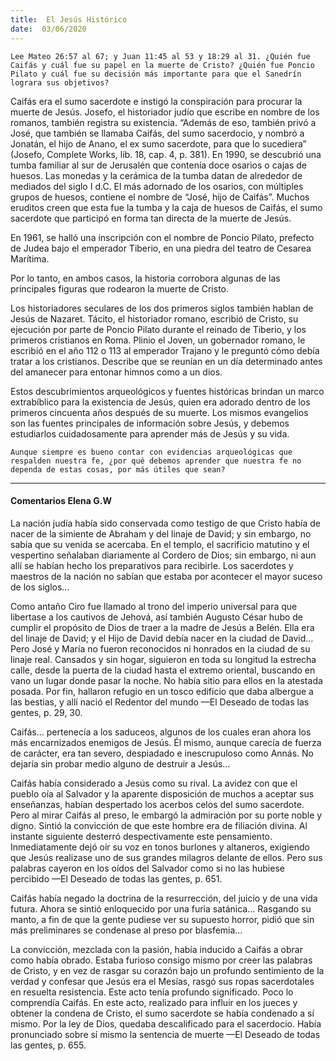 ```yaml
---
title:  El Jesús Histórico
date:  03/06/2020
---
```


`Lee Mateo 26:57 al 67; y Juan 11:45 al 53 y 18:29 al 31. ¿Quién fue Caifás y cuál fue su papel en la muerte de Cristo? ¿Quién fue Poncio Pilato y cuál fue su decisión más importante para que el Sanedrín lograra sus objetivos?`

Caifás era el sumo sacerdote e instigó la conspiración para procurar la muerte de Jesús. Josefo, el historiador judío que escribe en nombre de los romanos, también registra su existencia. “Además de eso, también privó a José, que también se llamaba Caifás, del sumo sacerdocio, y nombró a Jonatán, el hijo de Anano, el ex sumo sacerdote, para que lo sucediera” (Josefo, Complete Works, lib. 18, cap. 4, p. 381). En 1990, se descubrió una tumba familiar al sur de Jerusalén que contenía doce osarios o cajas de huesos. Las monedas y la cerámica de la tumba datan de alrededor de mediados del siglo I d.C. El más adornado de los osarios, con múltiples grupos de huesos, contiene el nombre de “José, hijo de Caifás”. Muchos eruditos creen que esta fue la tumba y la caja de huesos de Caifás, el sumo sacerdote que participó en forma tan directa de la muerte de Jesús.

En 1961, se halló una inscripción con el nombre de Poncio Pilato, prefecto de Judea bajo el emperador Tiberio, en una piedra del teatro de Cesarea Marítima.

Por lo tanto, en ambos casos, la historia corrobora algunas de las principales figuras que rodearon la muerte de Cristo.

Los historiadores seculares de los dos primeros siglos también hablan de Jesús de Nazaret. Tácito, el historiador romano, escribió de Cristo, su ejecución por parte de Poncio Pilato durante el reinado de Tiberio, y los primeros cristianos en Roma. Plinio el Joven, un gobernador romano, le escribió en el año 112 o 113 al emperador Trajano y le preguntó cómo debía tratar a los cristianos. Describe que se reunían en un día determinado antes del amanecer para entonar himnos como a un dios.

Estos descubrimientos arqueológicos y fuentes históricas brindan un marco extrabíblico para la existencia de Jesús, quien era adorado dentro de los primeros cincuenta años después de su muerte. Los mismos evangelios son las fuentes principales de información sobre Jesús, y debemos estudiarlos cuidadosamente para aprender más de Jesús y su vida.

`Aunque siempre es bueno contar con evidencias arqueológicas que respalden nuestra fe, ¿por qué debemos aprender que nuestra fe no dependa de estas cosas, por más útiles que sean?`

---

#### Comentarios Elena G.W

La nación judía había sido conservada como testigo de que Cristo había de nacer de la simiente de Abraham y del linaje de David; y sin embargo, no sabía que su venida se acercaba. En el templo, el sacrificio matutino y el vespertino señalaban diariamente al Cordero de Dios; sin embargo, ni aun allí se habían hecho los preparativos para recibirle. Los sacerdotes y maestros de la nación no sabían que estaba por acontecer el mayor suceso de los siglos…

Como antaño Ciro fue llamado al trono del imperio universal para que libertase a los cautivos de Jehová, así también Augusto César hubo de cumplir el propósito de Dios de traer a la madre de Jesús a Belén. Ella era del linaje de David; y el Hijo de David debía nacer en la ciudad de David… Pero José y María no fueron reconocidos ni honrados en la ciudad de su linaje real. Cansados y sin hogar, siguieron en toda su longitud la estrecha calle, desde la puerta de la ciudad hasta el extremo oriental, buscando en vano un lugar donde pasar la noche. No había sitio para ellos en la atestada posada. Por fin, hallaron refugio en un tosco edificio que daba albergue a las bestias, y allí nació el Redentor del mundo —El Deseado de todas las gentes, p. 29, 30.

Caifás… pertenecía a los saduceos, algunos de los cuales eran ahora los más encarnizados enemigos de Jesús. Él mismo, aunque carecía de fuerza de carácter, era tan severo, despiadado e inescrupuloso como Annás. No dejaría sin probar medio alguno de destruir a Jesús…

Caifás había considerado a Jesús como su rival. La avidez con que el pueblo oía al Salvador y la aparente disposición de muchos a aceptar sus enseñanzas, habían despertado los acerbos celos del sumo sacerdote. Pero al mirar Caifás al preso, le embargó la admiración por su porte noble y digno. Sintió la convicción de que este hombre era de filiación divina. Al instante siguiente desterró despectivamente este pensamiento. Inmediatamente dejó oír su voz en tonos burlones y altaneros, exigiendo que Jesús realizase uno de sus grandes milagros delante de ellos. Pero sus palabras cayeron en los oídos del Salvador como si no las hubiese percibido —El Deseado de todas las gentes, p. 651.

Caifás había negado la doctrina de la resurrección, del juicio y de una vida futura. Ahora se sintió enloquecido por una furia satánica… Rasgando su manto, a fin de que la gente pudiese ver su supuesto horror, pidió que sin más preliminares se condenase al preso por blasfemia…

La convicción, mezclada con la pasión, había inducido a Caifás a obrar como había obrado. Estaba furioso consigo mismo por creer las palabras de Cristo, y en vez de rasgar su corazón bajo un profundo sentimiento de la verdad y confesar que Jesús era el Mesías, rasgó sus ropas sacerdotales en resuelta resistencia. Este acto tenía profundo significado. Poco lo comprendía Caifás. En este acto, realizado para influir en los jueces y obtener la condena de Cristo, el sumo sacerdote se había condenado a sí mismo. Por la ley de Dios, quedaba descalificado para el sacerdocio. Había pronunciado sobre sí mismo la sentencia de muerte —El Deseado de todas las gentes, p. 655.